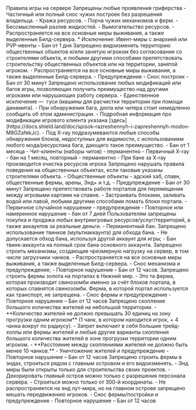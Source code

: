 <!-- Заголовок секции -->
<SectionBlock number="3" type="chapter-title" name="Правила игры">
Правила игры на сервере
</SectionBlock>
<!-- Один айтем правил -->
<RuleItem type="rules__item" order="1">
<RuleTitle type="rules__item-title">
Запрещены любые проявления гриферства
</RuleTitle>
<RuleContent type="rules__item-content">
<!-- Примечания -->
<CustomBlock type="rules__item-info">
- Частичный или полный снос чужих построек без разрешения владельца.
- Кража ресурсов.
- Порча чужих механизмов и ферм.
- Бессмысленный разлив жидкостей.
- Вымогательство ресурсов.
- Распространяется на все основные миры выживания, а также выделенные Билд-сервера.
* Исключение: Ивент-миры с анархией или PVP-ивенты
</CustomBlock>
<!-- Наказания -->
<CustomBlock type="rules__item-punishment">
- Бан от 1 дня
</CustomBlock>
</RuleContent>
</RuleItem>

<RuleItem type="rules__item" order="2">
<RuleTitle type="rules__item-title">
Запрещено видоизменять территорию общественных объектов и/или занятую игроком без согласования со строителями объекта, и любыми другими способами препятствовать строительству общественных объектов или на территории, занятой игроком.
</RuleTitle>
<RuleContent type="rules__item-content">
<!-- Примечания -->
<CustomBlock type="rules__item-info">
- Распространяется на все основные миры выживания, а также выделенные Билд-сервера.
</CustomBlock>
<!-- Наказания -->
<CustomBlock type="rules__item-punishment">
- Предупреждение
- Снос построек
- Бан от 30 минут
</CustomBlock>
</RuleContent>
</RuleItem>

<RuleItem type="rules__item" order="3">
<RuleTitle type="rules__item-title">
Запрещено использование любых модификаций или багов игры, позволяющих получить преимущество над другими игроками или нарушающих работу сервера.
</RuleTitle>
<RuleContent type="rules__item-content">
<!-- Примечания -->
<CustomBlock type="rules__item-info">
- Единственное исключение —  гуси (машины для расчистки территории при помощи динамита).
- При обнаружении бага, дюпа или читера стоит немедленно сообщить об этом администрации.
- Подробная информация про модификации игрового клиента указана [здесь](https://docs.shield.land/doc/spisok-razreshennyh-i-zapreshennyh-modov-M8GZafekJc).
- Под X-ray подразумеваются любые способы обнаружения блоков, недоступных для видимости, с использованием любого мода/ресурспака бага, дающего такое преимущество.
</CustomBlock>
<!-- Наказания -->
<CustomBlock type="rules__item-punishment">
- Бан от 1 месяца
- Чит-клиенты (наборы читов) - перманентно
- Первичный X-ray - бан на 1 месяц, повторный - перманентно
- При бане за X-ray производится очистка ресурсов игрока
</CustomBlock>
</RuleContent>
</RuleItem>

<RuleItem type="rules__item" order="4">
<RuleTitle type="rules__item-title">
Запрещено нарушать правила поведения на общественных объектах, если таковые указаны строителями объекта.
</RuleTitle>
<RuleContent type="rules__item-content">
<!-- Примечания -->
<CustomBlock type="rules__item-info">
- Общественные объекты - адский хаб, спавн, общественные фермы, арены, Энд+ и т.д.
</CustomBlock>
<!-- Наказания -->
<CustomBlock type="rules__item-punishment">
- Предупреждение
- Бан от 30 минут
</CustomBlock>
</RuleContent>
</RuleItem>

<RuleItem type="rules__item" order="4.1">
<RuleTitle type="rules__item-title">
Запрещено препятствовать работе порталов для перемещения между игровыми картами на спавне.
</RuleTitle>
<RuleContent type="rules__item-content">
<!-- Примечания -->
<CustomBlock type="rules__item-info">
- Застраивать блоками, заливать водой или лавой, любыми другими способами ломать блоки портала.
</CustomBlock>
<!-- Наказания -->
<CustomBlock type="rules__item-punishment">
- Первичное случайное нарушение - предупреждение
- Повторное или намеренное нарушение - бан от 7 дней
</CustomBlock>
</RuleContent>
</RuleItem>

<RuleItem type="rules__item" order="5">
<RuleTitle type="rules__item-title">
Пользователям запрещены покупка и продажа любых внутриигровых ресурсов/услуг/территорий, а также аккаунтов за реальные деньги.
</RuleTitle>
<RuleContent type="rules__item-content">
<!-- Примечания -->
<CustomBlock type="rules__item-info">

</CustomBlock>
<!-- Наказания -->
<CustomBlock type="rules__item-punishment">
- Перманентный бан.
</CustomBlock>
</RuleContent>
</RuleItem>

<RuleItem type="rules__item" order="6">
<RuleTitle type="rules__item-title">
Запрещено использование твинков (мультиаккаунта) для обхода бана.
</RuleTitle>
<RuleContent type="rules__item-content">
<!-- Примечания -->
<CustomBlock type="rules__item-info">
- Не допускается обход бана, используя другой аккаунт для игры;
</CustomBlock>
<!-- Наказания -->
<CustomBlock type="rules__item-punishment">
- Бан твинк-аккаунта на полный срок бана основного аккаунта.
</CustomBlock>
</RuleContent>
</RuleItem>

<RuleItem type="rules__item" order="7">
<RuleTitle type="rules__item-title">
Запрещено строить механизмы, создающие чрезмерную нагрузку на сервер, в том числе загрузчики чанков.
</RuleTitle>
<RuleContent type="rules__item-content">
<!-- Примечания -->
<CustomBlock type="rules__item-info">
- Распространяется на все основные миры выживания, а также выделенные Билд-сервера.
</CustomBlock>
<!-- Наказания -->
<CustomBlock type="rules__item-punishment">
- Снос механизма и предупреждение;
- Повторное нарушение – Бан от 12 часов.
</CustomBlock>
</RuleContent>
</RuleItem>

<RuleItem type="rules__item" order="8">
<RuleTitle type="rules__item-title">
Запрещено строить фермы золота на порталах в Нижний мир.
</RuleTitle>
<RuleContent type="rules__item-content">
<!-- Примечания -->
<CustomBlock type="rules__item-info">
- Это та ферма, которая производит свинозомби именно за счёт блоков портала, в которых спавнятся свинозомби. Ферма, в которой портал используется как транспорт, не запрещена.
</CustomBlock>
<!-- Наказания -->
<CustomBlock type="rules__item-punishment">
- Снос фермы и предупреждение
- Повторное нарушение – Бан от 12 часов
</CustomBlock>
</RuleContent>
</RuleItem>

<RuleItem type="rules__item" order="9">
<RuleTitle type="rules__item-title">
Запрещено скопление большого количества жителей на небольшой территории.
</RuleTitle>
<RuleContent type="rules__item-content">
<!-- Примечания -->
<CustomBlock type="rules__item-info">
- **Количество жителей не должно превышать 30 единиц на зону прогрузки одним игроком** (1 чанк, в котором находится игрок, + 4 чанка вокруг по радиусу).
- Запрет включает в себя большие трейд-холлы или фермы жителей и любые другие варианты скопления большого количества жителей в зоне прогрузки территории одним игроком.
- **Расстояние между скоплениями жителей не должно быть менее 10 чанков.**
</CustomBlock>
<!-- Наказания -->
<CustomBlock type="rules__item-punishment">
- Уничтожение жителей и предупреждение
- Повторное нарушение – Бан от 12 часов
</CustomBlock>
</RuleContent>
</RuleItem>

<RuleItem type="rules__item" order="10">
<RuleTitle type="rules__item-title">
Запрещено строить фермы в эндах, строиться рядом с главным островом и его видоизменять.
</RuleTitle>
<RuleContent type="rules__item-content">
<!-- Примечания -->
<CustomBlock type="rules__item-info">
- Энд миры были открыты только для строительства своих проектов.
- Декорировать главный остров можно только с разрешения персонала сервера.
- Строиться можно только от 300-й координаты.
- Не распространяется на энд лут-мира, но на главном острове запрещено мешать передвижению игроков.
</CustomBlock>
<!-- Наказания -->
<CustomBlock type="rules__item-punishment">
- Снос фермы/постройки и предупреждение
- Повторное нарушение – Бан от 12 часов
</CustomBlock>
</RuleContent>
</RuleItem>